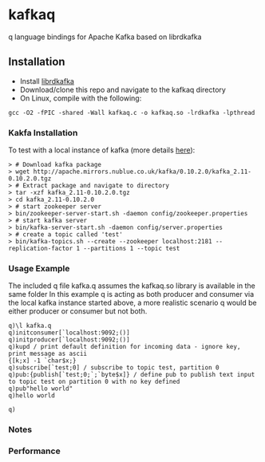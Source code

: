 # kafkaq
q language bindings for Apache Kafka based on librdkafka


## Installation

- Install [librdkafka](https://github.com/edenhill/librdkafka)
- Download/clone this repo and navigate to the kafkaq directory
- On Linux, compile with the following:
```
gcc -O2 -fPIC -shared -Wall kafkaq.c -o kafkaq.so -lrdkafka -lpthread
```

### Kakfa Installation

To test with a local instance of kafka (more details [here](https://kafka.apache.org/quickstart)):

```
> # Download kafka package
> wget http://apache.mirrors.nublue.co.uk/kafka/0.10.2.0/kafka_2.11-0.10.2.0.tgz
> # Extract package and navigate to directory
> tar -xzf kafka_2.11-0.10.2.0.tgz
> cd kafka_2.11-0.10.2.0
> # start zookeeper server
> bin/zookeeper-server-start.sh -daemon config/zookeeper.properties
> # start kafka server
> bin/kafka-server-start.sh -daemon config/server.properties
> # create a topic called 'test'
> bin/kafka-topics.sh --create --zookeeper localhost:2181 --replication-factor 1 --partitions 1 --topic test
```

### Usage Example

The included q file kafka.q assumes the kafkaq.so library is available in the same folder
In this example q is acting as both producer and consumer via the local kafka instance started above, a more realistic scenario q would be either producer or consumer but not both.

```
q)\l kafka.q
q)initconsumer[`localhost:9092;()]
q)initproducer[`localhost:9092;()]
q)kupd / print default definition for incoming data - ignore key, print message as ascii
{[k;x] -1 `char$x;}
q)subscribe[`test;0] / subscribe to topic test, partition 0
q)pub:{publish[`test;0;`;`byte$x]} / define pub to publish text input to topic test on partition 0 with no key defined
q)pub"hello world"
q)hello world

q)
```

### Notes

### Performance
